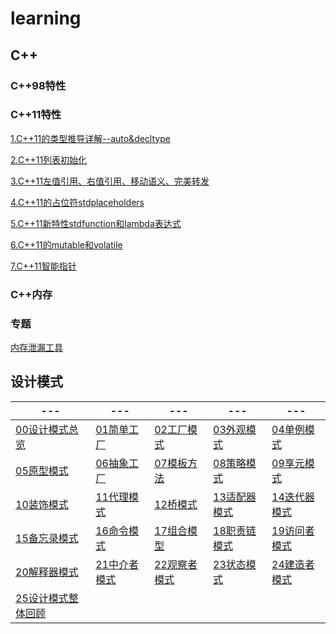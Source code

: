 # learning
## C++

### C++98特性



### C++11特性

[1.C++11的类型推导详解--auto&decltype](cpp/cpp11/01.C++11的类型推导详解--auto&decltype.md)

[2.C++11列表初始化](cpp/cpp11/02.C++11列表初始化.md)

[3.C++11左值引用、右值引用、移动语义、完美转发](cpp/cpp11/03.C++11左值引用、右值引用、移动语义、完美转发.md)

[4.C++11的占位符stdplaceholders](cpp/cpp11/04.C++11的占位符stdplaceholders.md)

[5.C++11新特性stdfunction和lambda表达式](cpp/cpp11/05.C++11新特性stdfunction和lambda表达式.md)

[6.C++11的mutable和volatile](cpp/cpp11/06.C++11的mutable和volatile.md)

[7.C++11智能指针](cpp/cpp11/07.C++11智能指针.md)



### C++内存



### 专题

[内存泄漏工具](cpp/topic/内存泄漏工具.md)



## 设计模式
| --- | --- | --- | --- | --- |
| ------------------------------------------------------ | -------------------------------------------------- | ------------------------------------------------------------ | ------------------------------------------------------ | ------------------------------------------------------ |
| [00设计模式总览](design_pattern/00设计模式总览.md) | [01简单工厂](design_pattern/01简单工厂.md)     | [02工厂模式](design_pattern/02工厂模式.md)     | [03外观模式](design_pattern/03外观模式.md) | [04单例模式](design_pattern/04单例模式.md) |
| [05原型模式](design_pattern/05原型模式.md)               | [06抽象工厂](design_pattern/06抽象工厂.md)     | [07模板方法](design_pattern/07模板方法.md)     | [08策略模式](design_pattern/08策略模式.md) | [09享元模式](design_pattern/09享元模式.md) |
| [10装饰模式](design_pattern/10装饰模式.md)               | [11代理模式](design_pattern/11代理模式.md)     | [12桥模式](design_pattern/12桥模式.md)         | [13适配器模式](design_pattern/13适配器模式.md) | [14迭代器模式](design_pattern/14迭代器模式.md) |
| [15备忘录模式](design_pattern/15备忘录模式.md)           | [16命令模式](design_pattern/16命令模式.md)     | [17组合模型](design_pattern/17组合模型.md)     | [18职责链模式](design_pattern/18职责链模式.md) | [19访问者模式](design_pattern/19访问者模式.md) |
| [20解释器模式](design_pattern/20解释器模式.md)           | [21中介者模式](design_pattern/21中介者模式.md) | [22观察者模式](design_pattern/22观察者模式.md) | [23状态模式](design_pattern/23状态模式.md) | [24建造者模式](design_pattern/24建造者模式.md) |
| [25设计模式整体回顾](design_pattern/25设计模式整体回顾.md) |                                                    |                                                    |  |  |

